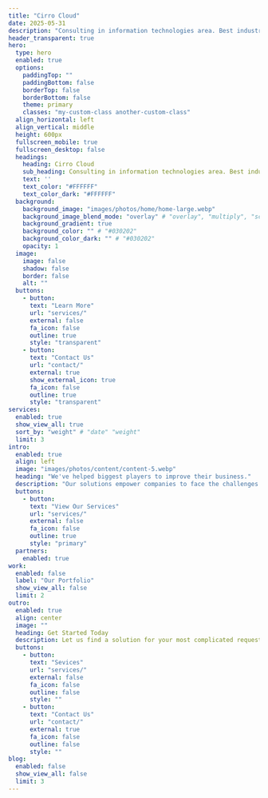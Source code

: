```yaml
---
title: "Cirro Cloud"
date: 2025-05-31
description: "Consulting in information technologies area. Best industrial experience and state-of-the-art solutions at your disposal."
header_transparent: true
hero:
  type: hero
  enabled: true
  options:
    paddingTop: ""
    paddingBottom: false
    borderTop: false
    borderBottom: false
    theme: primary
    classes: "my-custom-class another-custom-class"
  align_horizontal: left
  align_vertical: middle
  height: 600px
  fullscreen_mobile: true
  fullscreen_desktop: false
  headings:
    heading: Cirro Cloud
    sub_heading: Consulting in information technologies area. Best industrial experience and state-of-the-art solutions at your disposal.
    text: ''
    text_color: "#FFFFFF"
    text_color_dark: "#FFFFFF"
  background:
    background_image: "images/photos/home/home-large.webp"
    background_image_blend_mode: "overlay" # "overlay", "multiply", "screen"
    background_gradient: true
    background_color: "" # "#030202"
    background_color_dark: "" # "#030202" 
    opacity: 1
  image:
    image: false
    shadow: false
    border: false
    alt: ""
  buttons:
    - button:
      text: "Learn More"
      url: "services/"
      external: false
      fa_icon: false
      outline: true
      style: "transparent"
    - button:
      text: "Contact Us"
      url: "contact/"
      external: true
      show_external_icon: true
      fa_icon: false
      outline: true
      style: "transparent"
services:
  enabled: true
  show_view_all: true
  sort_by: "weight" # "date" "weight"
  limit: 3
intro:
  enabled: true
  align: left
  image: "images/photos/content/content-5.webp"
  heading: "We've helped biggest players to improve their business."
  description: "Our solutions empower companies to face the challenges of tomorrow."
  buttons:
    - button:
      text: "View Our Services"
      url: "services/"
      external: false
      fa_icon: false
      outline: true
      style: "primary"
  partners:
    enabled: true
work:
  enabled: false
  label: "Our Portfolio"
  show_view_all: false
  limit: 2
outro:
  enabled: true
  align: center
  image: ""
  heading: Get Started Today
  description: Let us find a solution for your most complicated request.
  buttons:
    - button:
      text: "Sevices"
      url: "services/"
      external: false
      fa_icon: false
      outline: false
      style: ""
    - button:
      text: "Contact Us"
      url: "contact/"
      external: true
      fa_icon: false
      outline: false
      style: ""
blog:
  enabled: false
  show_view_all: false
  limit: 3
---
```

